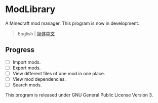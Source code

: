 # ModLibrary
A Minecraft mod manager.
This program is now in development.

> English | [简体中文](docs/README_zh_cn.md)

## Progress

- [ ] Import mods.
- [ ] Export mods.
- [ ] View different files of one mod in one place.
- [ ] View mod dependencies.
- [ ] Search mods.

This program is released under GNU General Public License Version 3.

